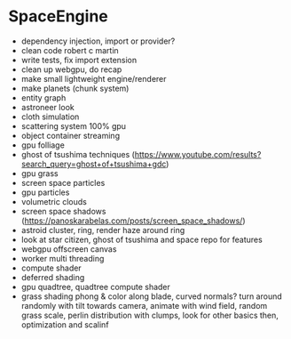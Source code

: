 # SpaceEngine

-   dependency injection, import or provider?
-   clean code robert c martin
-   write tests, fix import extension
-   clean up webgpu, do recap
-   make small lightweight engine/renderer
-   make planets (chunk system)
-   entity graph
-   astroneer look
-   cloth simulation
-   scattering system 100% gpu
-   object container streaming
-   gpu folliage
-   ghost of tsushima techniques (https://www.youtube.com/results?search_query=ghost+of+tsushima+gdc)
-   gpu grass
-   screen space particles
-   gpu particles
-   volumetric clouds
-   screen space shadows (https://panoskarabelas.com/posts/screen_space_shadows/)
-   astroid cluster, ring, render haze around ring
-   look at star citizen, ghost of tsushima and space repo for features
-   webgpu offscreen canvas
-   worker multi threading
-   compute shader
-   deferred shading
-   gpu quadtree, quadtree compute shader
-   grass shading phong & color along blade, curved normals? turn around randomly with tilt towards camera, animate with wind field, random grass scale, perlin distribution with clumps, look for other basics then, optimization and scalinf
